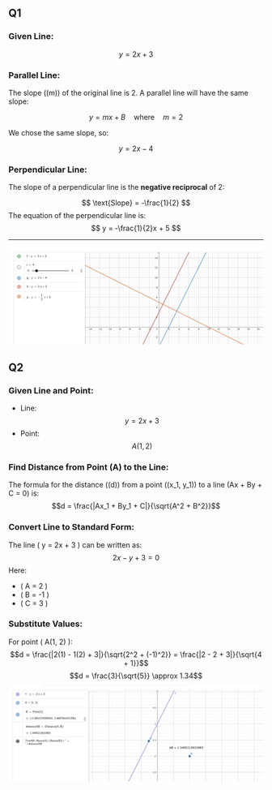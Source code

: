 
## Q1

### Given Line:
$$y = 2x + 3$$

### **Parallel Line:**

The slope (\(m\)) of the original line is 2. A parallel line will have the same slope:

$$y = mx + B \quad \text{where} \quad m = 2$$

We chose the same slope, so:

$$y = 2x - 4$$

### **Perpendicular Line:**

The slope of a perpendicular line is the **negative reciprocal** of 2:

$$ \text{Slope} = -\frac{1}{2} $$
The equation of the perpendicular line is:
$$ y = -\frac{1}{2}x + 5 $$

---
![alt text](image-1.png)

## Q2

### Given Line and Point:
- Line: $$y = 2x + 3$$
- Point: $$A(1, 2)$$

### **Find Distance from Point \(A\) to the Line:**
The formula for the distance (\(d\)) from a point \((x_1, y_1)\) to a line \(Ax + By + C = 0\) is:
$$d = \frac{|Ax_1 + By_1 + C|}{\sqrt{A^2 + B^2}}$$

### **Convert Line to Standard Form:**

The line \( y = 2x + 3 \) can be written as:
$$2x - y + 3 = 0$$
Here:
- \( A = 2 \)
- \( B = -1 \)
- \( C = 3 \)

### **Substitute Values:**
For point \( A(1, 2) \):
$$d = \frac{|2(1) - 1(2) + 3|}{\sqrt{2^2 + (-1)^2}} = \frac{|2 - 2 + 3|}{\sqrt{4 + 1}}$$
$$d = \frac{3}{\sqrt{5}} \approx 1.34$$
![alt text](image-2.png)
